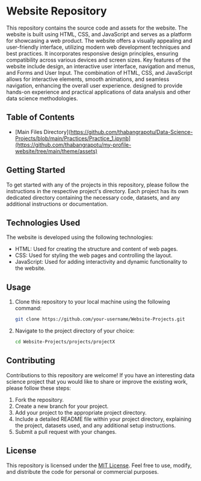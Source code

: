 # Website Repository
This repository contains the source code and assets for the website. The website is built using HTML, CSS, and JavaScript and serves as a platform for showcasing a web product.
The website offers a visually appealing and user-friendly interface, utilizing modern web development techniques and best practices. It incorporates responsive design principles, ensuring compatibility across various devices and screen sizes.
Key features of the website include design, an interactive user interface, navigation and menus, and Forms and User Input. The combination of HTML, CSS, and JavaScript allows for interactive elements, smooth animations, and seamless navigation, enhancing the overall user experience. designed to provide hands-on experience and practical applications of data analysis and other data science methodologies.


## Table of Contents

- [Main Files Directory](https://github.com/thabangrapotu/Data-Science-Projects/blob/main/Practices/Practice_1.ipynb](https://github.com/thabangrapotu/my-profile-website/tree/main/theme/assets)

## Getting Started

To get started with any of the projects in this repository, please follow the instructions in the respective project's directory. Each project has its own dedicated directory containing the necessary code, datasets, and any additional instructions or documentation.

## Technologies Used

The website is developed using the following technologies:

- HTML: Used for creating the structure and content of web pages.
- CSS: Used for styling the web pages and controlling the layout.
- JavaScript: Used for adding interactivity and dynamic functionality to the website.
  
## Usage
1. Clone this repository to your local machine using the following command:

   ```bash
   git clone https://github.com/your-username/Website-Projects.git

 2. Navigate to the project directory of your choice:
    ```bash
    cd Website-Projects/projects/projectX    

## Contributing
Contributions to this repository are welcome! If you have an interesting data science project that you would like to share or improve the  existing work, please follow these steps:

1. Fork the repository.
2. Create a new branch for your project.
3. Add your project to the appropriate project directory.
4. Include a detailed README file within your project directory, explaining the project, datasets used, and any additional setup instructions.
5. Submit a pull request with your changes.

## License
This repository is licensed under the [MIT License](https://github.com/thabangrapotu/Website/blob/main/LICENSE). Feel free to use, modify, and distribute the code for personal or commercial purposes.
